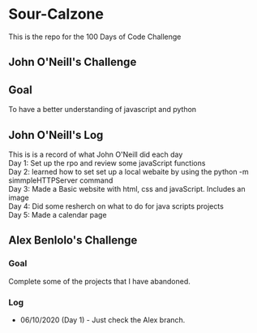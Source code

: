 # Sour-Calzone
This is the repo for the 100 Days of Code Challenge

## John O'Neill's Challenge

## Goal
To have a better understanding of javascript and python

## John O'Neill's Log
This is is a record of what John O'Neill did each day\
Day 1: Set up the rpo and review some javaScript functions\
Day 2: learned how to set set up a local webaite by using the python -m simmpleHTTPServer command\
Day 3: Made a Basic website with html, css and javaScript. Includes an image\
Day 4: Did some resherch on what to do for java scripts projects\
Day 5: Made a calendar page

## Alex Benlolo's Challenge

### Goal
Complete some of the projects that I have abandoned.

### Log
* 06/10/2020 (Day 1) - Just check the Alex branch.

